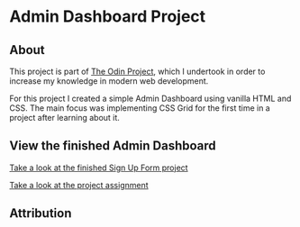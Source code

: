 # Admin Dashboard Project

## About

This project is part of <a href="https://www.theodinproject.com" target="_blank" rel="noopener noreferrer">The Odin Project</a>, which I undertook in order to increase my knowledge in modern web development.

For this project I created a simple Admin Dashboard using vanilla HTML and CSS.
The main focus was implementing CSS Grid for the first time in a project after learning about it.

## View the finished Admin Dashboard

<a href="https://jonuzovic-muhamed.github.io/admin-dashboard" target="_blank" rel="noopener noreferrer">Take a look at the finished Sign Up Form project</a>

<a href="https://www.theodinproject.com/lessons/node-path-intermediate-html-and-css-admin-dashboard" target="_blank" rel="noopener noreferrer">Take a look at the project assignment</a>

## Attribution